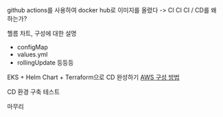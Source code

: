 github actions를 사용하여 docker hub로 이미지를 올렸다 -> CI
CI
CI / CD를 왜 하는가?

헬름 차트, 구성에 대한 설명
- configMap
- values.yml
- rollingUpdate 등등등

EKS + Helm Chart + Terraform으로 CD 완성하기
[AWS 구성 방법](https://aws.amazon.com/ko/blogs/startups/from-zero-to-eks-with-terraform-and-helm/)

CD 환경 구축 테스트

마무리
